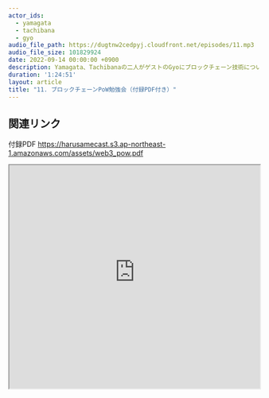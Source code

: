 ```yaml
---
actor_ids:
  - yamagata
  - tachibana
  - gyo
audio_file_path: https://dugtnw2cedpyj.cloudfront.net/episodes/11.mp3
audio_file_size: 101829924
date: 2022-09-14 00:00:00 +0900
description: Yamagata、Tachibanaの二人がゲストのGyoにブロックチェーン技術について教えてもらいました。
duration: '1:24:51'
layout: article
title: "11. ブロックチェーンPoW勉強会（付録PDF付き）"
---
```


## 関連リンク

付録PDF https://harusamecast.s3.ap-northeast-1.amazonaws.com/assets/web3_pow.pdf
<iframe src="https://harusamecast.s3.ap-northeast-1.amazonaws.com/assets/web3_pow.pdf" style="width:100%; height:450px;" />
